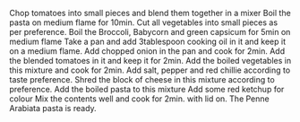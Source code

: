 Chop tomatoes into small pieces and blend them together in a mixer
Boil the pasta on medium flame for 10min.
Cut all vegetables into small pieces as per preference.
Boil the Broccoli, Babycorn and green capsicum for 5min on medium flame
Take a pan and add 3tablespoon cooking oil in it and keep it on a medium flame.
Add chopped onion in the pan and cook for 2min.
Add the blended tomatoes in it and keep it for 2min.
Add the boiled vegetables in this mixture and cook for 2min.
Add salt, pepper and red chillie according to taste preference.
Shred the block of cheese in this mixture according to preference.
Add the boiled pasta to this mixture
Add some red ketchup for colour
Mix the contents well and cook for 2min. with lid on.
The Penne Arabiata pasta is ready.